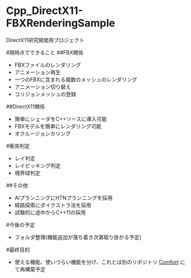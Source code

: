 # Cpp_DirectX11-FBXRenderingSample
DirectX11研究開発用プロジェクト


#現時点でできること
##FBX関係
* FBXファイルのレンダリング
* アニメーション再生
* 一つのFBXに含まれる複数のメッシュのレンダリング
* アニメーション切り替え
* コリジョンメッシュの登録

##DirectX11関係
* 簡単にシェーダをC++ソースに導入可能
* FBXモデルを簡単にレンダリング可能
* オクルージョンカリング

#衝突判定
* レイ判定
* レイピッキング判定
* 境界球判定

##その他
* AIプランニングにHTNプランニングを採用
* 経路探索にダイクストラ法を採用
* 試験的に途中からC++11の採用


#今後の予定
* フォルダ整理(機能追加が落ち着き次第取り掛かる予定)

#最終目的
* 使える機能、使いづらい機能を分け、これとは別のリポジトリ [Comfort](https://github.com/mstybird/Comfort)
にて再構築予定
